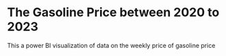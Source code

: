 # The Gasoline Price between 2020 to 2023
 This a power BI visualization of data on the weekly price of gasoline price 
